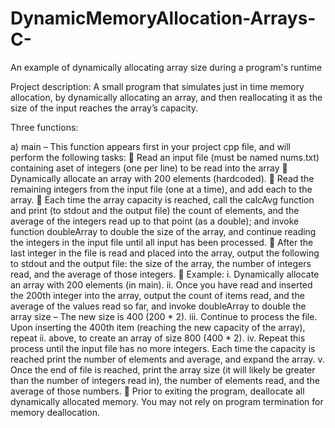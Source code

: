 # DynamicMemoryAllocation-Arrays-C-
An example of dynamically allocating array size during a program's runtime

Project description:
A small program that simulates just in time memory allocation, by
dynamically allocating an array, and then reallocating it as the size of the input reaches the array’s capacity.

Three functions:

a) main – This function appears first in your project cpp file, and will perform the following tasks:
 Read an input file (must be named nums.txt) containing aset of integers (one per line) to be read into
the array
 Dynamically allocate an array with 200 elements (hardcoded).
 Read the remaining integers from the input file (one at a time), and add each to the array. 
 Each time the array capacity is reached, call the calcAvg function and print (to stdout and the output
file) the count of elements, and the average of the integers read up to that point (as a double); and
invoke function doubleArray to double the size of the array, and continue reading the integers in the
input file until all input has been processed.
 After the last integer in the file is read and placed into the array, output the following to stdout and the
output file:
the size of the array, the number of integers read, and the average of those integers.
 Example:
i. Dynamically allocate an array with 200 elements (in main).
ii. Once you have read and inserted the 200th integer into the array, output the count of items
read, and the average of the values read so far, and invoke doubleArray to double the array size
– The new size is 400 (200 * 2).
iii. Continue to process the file. Upon inserting the 400th item (reaching the new capacity of the
array), repeat ii. above, to create an array of size 800 (400 * 2).
iv. Repeat this process until the input file has no more integers. Each time the capacity is reached
print the number of elements and average, and expand the array.
v. Once the end of file is reached, print the array size (it will likely be greater than the number of
integers read in), the number of elements read, and the average of those numbers.
 Prior to exiting the program, deallocate all dynamically allocated memory. You may not rely on program
termination for memory deallocation. 
